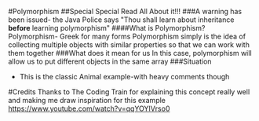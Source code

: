 #Polymorphism
##Special Special Read All About it!!! 
###A warning has been issued- the Java Police says "Thou shall learn about inheritance **before** learning polymorphism"
####What is Polymorphism? 
Polymorphism- Greek for many forms
Polymorphism simply is the idea of collecting multiple objects with similar properties so that we can work with them together
###What does it mean for us
In this case, polymorphism will allow us to put different objects in the same array 
###Situation
* This is the classic Animal example-with heavy comments though 
 
#Credits 
Thanks to The Coding Train for explaining this concept really well and making me draw inspiration for this example
https://www.youtube.com/watch?v=qqYOYIVrso0 
